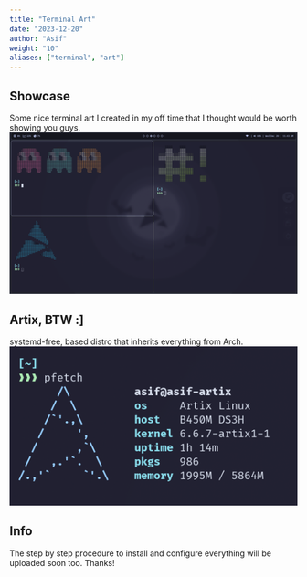 ```yaml
---
title: "Terminal Art"
date: "2023-12-20"
author: "Asif"
weight: "10"
aliases: ["terminal", "art"]
---
```


## Showcase
Some nice terminal art I created in my off time that I thought would be worth showing you guys.
![terminal](/content/terminal.png)


## Artix, BTW :]
systemd-free, based distro that inherits everything from Arch.
![artix](/content/artix.png)

## Info
The step by step procedure to install and configure everything will be uploaded soon too. Thanks!

